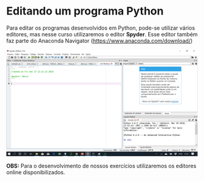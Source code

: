 # Editando um programa Python

Para editar os programas desenvolvidos em Python, pode-se utilizar vários editores, mas nesse curso utilizaremos o editor **Spyder**. Esse editor também faz parte do Anaconda Navigator (https://www.anaconda.com/download/)

![programa](/imagens/editor.png)

**OBS:** Para o desenvolvimento de nossos exercícios utilizaremos os editores online disponibilizados.
